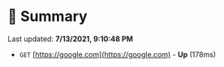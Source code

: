 # 📖 Summary
Last updated: **7/13/2021, 9:10:48 PM**

- `GET` [https://google.com](https://google.com) - **Up** (178ms)
